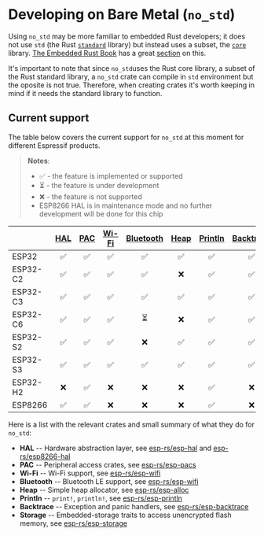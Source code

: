 # Developing on Bare Metal (`no_std`)

Using `no_std` may be more familiar to embedded Rust developers; it does not use `std` (the Rust [`standard`][rust-lib-std] library) but instead uses a subset, the [`core`][rust-lib-core] library. [The Embedded Rust Book][embedded-rust-book] has a great [section][embedded-rust-book-no-std] on this.

It's important to note that since `no_std`uses the Rust core library, a subset of the Rust standard library,  a `no_std` crate can compile in `std` environment but the oposite is not true. Therefore, when creating crates it's worth keeping in mind if it needs the standard library to function.


[embedded-rust-book]: https://docs.rust-embedded.org/
[embedded-rust-book-no-std]: https://docs.rust-embedded.org/book/intro/no-std.html
[rust-lib-core]: https://doc.rust-lang.org/core/index.html
[rust-lib-std]: https://doc.rust-lang.org/std/index.html


## Current support

The table below covers the current support for `no_std` at this moment for different Espressif products.

> **Notes**:
>
> - ✅ - the feature is implemented or supported
> - ⏳ - the feature is under development
> - ❌ - the feature is not supported
> - ESP8266 HAL is in maintenance mode and no further development will be done for this chip

|         | [HAL][esp-rs/esp-hal] | [PAC][esp-rs/esp-pacs] | [Wi-Fi][esp-rs/esp-wifi] | [Bluetooth][esp-rs/esp-wifi] | [Heap][esp-rs/esp-alloc] | [Println][esp-rs/esp-println] | [Backtrace][esp-rs/esp-backtrace] | [Storage][esp-rs/esp-storage] |
| -------- | :---: | :---: | :---: | :---: | :---: | :---: | :---: | :---: |
|  ESP32   |   ✅   |   ✅   |   ✅   |   ✅   |   ✅   |   ✅   |   ✅   |   ✅   |
| ESP32-C2 |   ✅   |   ✅   |   ✅   |   ✅   |   ❌   |   ✅   |   ✅   |   ✅   |
| ESP32-C3 |   ✅   |   ✅   |   ✅   |   ✅   |   ✅   |   ✅   |   ✅   |   ✅   |
| ESP32-C6 |   ✅   |   ✅   |   ✅   |   ⏳   |   ❌   |   ✅   |   ✅   |   ❌   |
| ESP32-S2 |   ✅   |   ✅   |   ✅   |   ❌   |   ✅   |   ✅   |   ✅   |   ✅   |
| ESP32-S3 |   ✅   |   ✅   |   ✅   |   ✅   |   ✅   |   ✅   |   ✅   |   ✅   |
| ESP32-H2 |   ❌   |   ✅   |   ❌   |   ❌   |   ❌   |   ✅   |   ❌   |   ❌   |
| ESP8266  |   ✅   |   ✅   |   ❌   |   ❌   |   ❌   |   ✅   |   ❌   |   ❌   |

Here is a list with the relevant crates and small summary of what they do for `no_std`:

- **HAL** -- Hardware abstraction layer, see [esp-rs/esp-hal] and [esp-rs/esp8266-hal]
- **PAC** -- Peripheral access crates, see [esp-rs/esp-pacs]
- **Wi-Fi** -- Wi-Fi support, see [esp-rs/esp-wifi]
- **Bluetooth** -- Bluetooth LE support, see [esp-rs/esp-wifi]
- **Heap** -- Simple heap allocator, see [esp-rs/esp-alloc]
- **Println** -- `print!`, `println!`, see [esp-rs/esp-println]
- **Backtrace** -- Exception and panic handlers, see [esp-rs/esp-backtrace]
- **Storage**  -- Embedded-storage traits to access unencrypted flash memory, see [esp-rs/esp-storage]


[esp-rs/esp-hal]: https://github.com/esp-rs/esp-hal "Hardware abstraction layer"
[esp-rs/esp8266-hal]: https://github.com/esp-rs/esp8266-hal
[esp-rs/esp-pacs]: https://github.com/esp-rs/esp-pacs "Peripheral access crates"
[esp-rs/esp-wifi]: https://github.com/esp-rs/esp-wifi "Wi-Fi and Bluetooth LE support"
[esp-rs/esp-alloc]: https://github.com/esp-rs/esp-alloc "Simple heap allocator"
[esp-rs/esp-println]: https://github.com/esp-rs/esp-println "print!, println!"
[esp-rs/esp-backtrace]: https://github.com/esp-rs/esp-backtrace "Exception and panic handlers"
[esp-rs/esp-storage]: https://github.com/esp-rs/esp-storage "Embedded-storage traits to access unencrypted flash memory"


